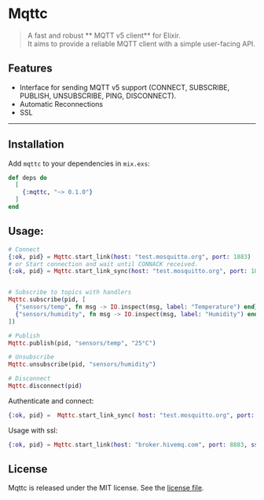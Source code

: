 # Mqttc

> A fast and robust ** MQTT v5 client** for Elixir.  
It aims to provide a reliable MQTT client with a simple user-facing API.

## Features

- Interface for sending MQTT v5 support (CONNECT, SUBSCRIBE, PUBLISH, UNSUBSCRIBE, PING, DISCONNECT).
- Automatic Reconnections
- SSL

---

## Installation

Add `mqttc` to your dependencies in `mix.exs`:

```elixir
def deps do
  [
    {:mqttc, "~> 0.1.0"}
  ]
end
```
## Usage: 
 
```elixir
# Connect
{:ok, pid} = Mqttc.start_link(host: "test.mosquitto.org", port: 1883)
# or Start connection and wait until CONNACK received.  
{:ok, pid} = Mqttc.start_link_sync(host: "test.mosquitto.org", port: 1883)


# Subscribe to topics with handlers
Mqttc.subscribe(pid, [
  {"sensors/temp", fn msg -> IO.inspect(msg, label: "Temperature") end},
  {"sensors/humidity", fn msg -> IO.inspect(msg, label: "Humidity") end}
])

# Publish 
Mqttc.publish(pid, "sensors/temp", "25°C")

# Unsubscribe
Mqttc.unsubscribe(pid, "sensors/humidity")

# Disconnect
Mqttc.disconnect(pid)
```
 

Authenticate and connect: 
```elixir
{:ok, pid} =  Mqttc.start_link_sync( host: "test.mosquitto.org", port: 1884, username: "rw", password: "readwrite" )
```
 
 Usage with ssl:
 ```elixir
{:ok, pid} = Mqttc.start_link(host: "broker.hivemq.com", port: 8883, ssl: true, ssl_opts: [  verify: :verify_peer, cacerts: :public_key.cacerts_get()])
```
## License

Mqttc is released under the MIT license. See the [license file](LICENSE.txt).
